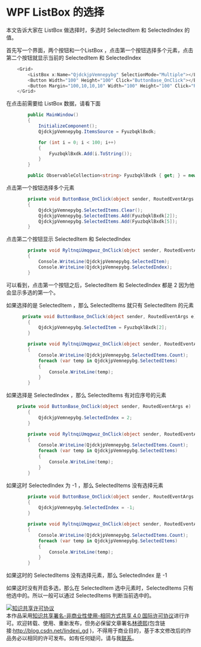 
# WPF ListBox 的选择

本文告诉大家在 ListBox 做选择时，多选时 SelectedItem 和 SelectedIndex 的值。

<!--more-->


<!-- CreateTime:2019/1/25 21:43:17 -->

<!-- csdn -->

首先写一个界面，两个按钮和一个ListBox ，点击第一个按钮选择多个元素，点击第二个按钮就显示当前的  SelectedItem 和 SelectedIndex

```csharp
    <Grid>
        <ListBox x:Name="QjdckjpVemnepybg" SelectionMode="Multiple"></ListBox>
        <Button Width="100" Height="100" Click="ButtonBase_OnClick"></Button>
        <Button Margin="100,10,10,10" Width="100" Height="100" Click="RyltnqiUmqgwuz_OnClick"></Button>
    </Grid>
```

在点击前需要给 ListBox 数据，请看下面

```csharp
        public MainWindow()
        {
            InitializeComponent();
            QjdckjpVemnepybg.ItemsSource = FyuzbqklBxdk;

            for (int i = 0; i < 100; i++)
            {
                FyuzbqklBxdk.Add(i.ToString());
            }
        }

        public ObservableCollection<string> FyuzbqklBxdk { get; } = new ObservableCollection<string>();

```

点击第一个按钮选择多个元素

```csharp
        private void ButtonBase_OnClick(object sender, RoutedEventArgs e)
        {
            QjdckjpVemnepybg.SelectedItems.Clear();
            QjdckjpVemnepybg.SelectedItems.Add(FyuzbqklBxdk[2]);
            QjdckjpVemnepybg.SelectedItems.Add(FyuzbqklBxdk[5]);
        }
```

点击第二个按钮显示 SelectedItem 和 SelectedIndex

```csharp
        private void RyltnqiUmqgwuz_OnClick(object sender, RoutedEventArgs e)
        {
            Console.WriteLine(QjdckjpVemnepybg.SelectedItem);
            Console.WriteLine(QjdckjpVemnepybg.SelectedIndex);
        }
```

可以看到，点击第一个按钮之后，SelectedItem 和 SelectedIndex 都是 2 因为他会显示多选的第一个。

如果选择的是 SelectedItem ，那么 SelectedItems 就只有 SelectedItem 的元素 

```csharp
      private void ButtonBase_OnClick(object sender, RoutedEventArgs e)
        {
            QjdckjpVemnepybg.SelectedItem = FyuzbqklBxdk[2];
        }

        private void RyltnqiUmqgwuz_OnClick(object sender, RoutedEventArgs e)
        {
            Console.WriteLine(QjdckjpVemnepybg.SelectedItems.Count);
            foreach (var temp in QjdckjpVemnepybg.SelectedItems)
            {
                Console.WriteLine(temp);
            }
        }
```

如果选择是 SelectedIndex ，那么 SelectedItems 有对应序号的元素

```csharp
    private void ButtonBase_OnClick(object sender, RoutedEventArgs e)
        {
            QjdckjpVemnepybg.SelectedIndex = 2;
        }

        private void RyltnqiUmqgwuz_OnClick(object sender, RoutedEventArgs e)
        {
            Console.WriteLine(QjdckjpVemnepybg.SelectedItems.Count);
            foreach (var temp in QjdckjpVemnepybg.SelectedItems)
            {
                Console.WriteLine(temp);
            }
        }
```

如果这时 SelectedIndex 为 -1 ，那么 SelectedItems 没有选择元素

```csharp
        private void ButtonBase_OnClick(object sender, RoutedEventArgs e)
        {
            QjdckjpVemnepybg.SelectedIndex = -1;
        }

        private void RyltnqiUmqgwuz_OnClick(object sender, RoutedEventArgs e)
        {
            Console.WriteLine(QjdckjpVemnepybg.SelectedItems.Count);
            foreach (var temp in QjdckjpVemnepybg.SelectedItems)
            {
                Console.WriteLine(temp);
            }
        }
```

如果这时的 SelectedItems 没有选择元素，那么 SelectedIndex 是 -1

如果这时没有开启多选，那么在 SelectedItem 选中元素时，SelectedItems 只有他选中的。所以一般可以通过 SelectedItems 判断当前选中的。





<a rel="license" href="http://creativecommons.org/licenses/by-nc-sa/4.0/"><img alt="知识共享许可协议" style="border-width:0" src="https://licensebuttons.net/l/by-nc-sa/4.0/88x31.png" /></a><br />本作品采用<a rel="license" href="http://creativecommons.org/licenses/by-nc-sa/4.0/">知识共享署名-非商业性使用-相同方式共享 4.0 国际许可协议</a>进行许可。欢迎转载、使用、重新发布，但务必保留文章署名[林德熙](http://blog.csdn.net/lindexi_gd)(包含链接:http://blog.csdn.net/lindexi_gd )，不得用于商业目的，基于本文修改后的作品务必以相同的许可发布。如有任何疑问，请与我[联系](mailto:lindexi_gd@163.com)。